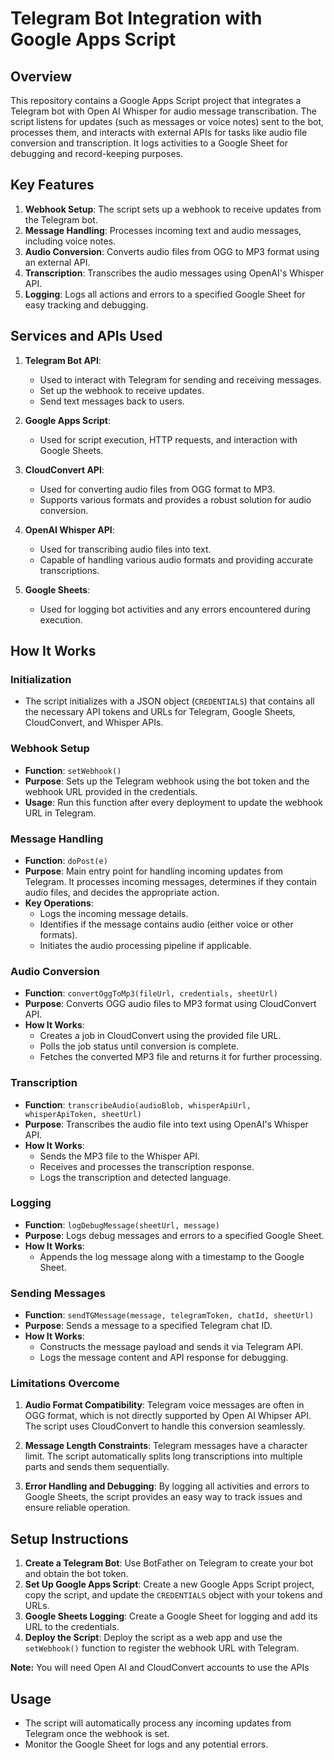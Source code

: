 # Telegram Bot Integration with Google Apps Script

## Overview

This repository contains a Google Apps Script project that integrates a Telegram bot with Open AI Whisper for audio message transcribation. The script listens for updates (such as messages or voice notes) sent to the bot, processes them, and interacts with external APIs for tasks like audio file conversion and transcription. It logs activities to a Google Sheet for debugging and record-keeping purposes.

## Key Features

1. **Webhook Setup**: The script sets up a webhook to receive updates from the Telegram bot.
2. **Message Handling**: Processes incoming text and audio messages, including voice notes.
3. **Audio Conversion**: Converts audio files from OGG to MP3 format using an external API.
4. **Transcription**: Transcribes the audio messages using OpenAI's Whisper API.
5. **Logging**: Logs all actions and errors to a specified Google Sheet for easy tracking and debugging.

## Services and APIs Used

1. **Telegram Bot API**:
   - Used to interact with Telegram for sending and receiving messages.
   - Set up the webhook to receive updates.
   - Send text messages back to users.

2. **Google Apps Script**:
   - Used for script execution, HTTP requests, and interaction with Google Sheets.

3. **CloudConvert API**:
   - Used for converting audio files from OGG format to MP3.
   - Supports various formats and provides a robust solution for audio conversion.

4. **OpenAI Whisper API**:
   - Used for transcribing audio files into text.
   - Capable of handling various audio formats and providing accurate transcriptions.

5. **Google Sheets**:
   - Used for logging bot activities and any errors encountered during execution.

## How It Works

### Initialization

- The script initializes with a JSON object (`CREDENTIALS`) that contains all the necessary API tokens and URLs for Telegram, Google Sheets, CloudConvert, and Whisper APIs.

### Webhook Setup

- **Function**: `setWebhook()`
- **Purpose**: Sets up the Telegram webhook using the bot token and the webhook URL provided in the credentials.
- **Usage**: Run this function after every deployment to update the webhook URL in Telegram.

### Message Handling

- **Function**: `doPost(e)`
- **Purpose**: Main entry point for handling incoming updates from Telegram. It processes incoming messages, determines if they contain audio files, and decides the appropriate action.
- **Key Operations**:
  - Logs the incoming message details.
  - Identifies if the message contains audio (either voice or other formats).
  - Initiates the audio processing pipeline if applicable.

### Audio Conversion

- **Function**: `convertOggToMp3(fileUrl, credentials, sheetUrl)`
- **Purpose**: Converts OGG audio files to MP3 format using CloudConvert API.
- **How It Works**:
  - Creates a job in CloudConvert using the provided file URL.
  - Polls the job status until conversion is complete.
  - Fetches the converted MP3 file and returns it for further processing.

### Transcription

- **Function**: `transcribeAudio(audioBlob, whisperApiUrl, whisperApiToken, sheetUrl)`
- **Purpose**: Transcribes the audio file into text using OpenAI's Whisper API.
- **How It Works**:
  - Sends the MP3 file to the Whisper API.
  - Receives and processes the transcription response.
  - Logs the transcription and detected language.

### Logging

- **Function**: `logDebugMessage(sheetUrl, message)`
- **Purpose**: Logs debug messages and errors to a specified Google Sheet.
- **How It Works**:
  - Appends the log message along with a timestamp to the Google Sheet.

### Sending Messages

- **Function**: `sendTGMessage(message, telegramToken, chatId, sheetUrl)`
- **Purpose**: Sends a message to a specified Telegram chat ID.
- **How It Works**:
  - Constructs the message payload and sends it via Telegram API.
  - Logs the message content and API response for debugging.

### Limitations Overcome

1. **Audio Format Compatibility**: Telegram voice messages are often in OGG format, which is not directly supported by Open AI Whipser API. The script uses CloudConvert to handle this conversion seamlessly.
   
2. **Message Length Constraints**: Telegram messages have a character limit. The script automatically splits long transcriptions into multiple parts and sends them sequentially.
   
3. **Error Handling and Debugging**: By logging all activities and errors to Google Sheets, the script provides an easy way to track issues and ensure reliable operation.

## Setup Instructions

1. **Create a Telegram Bot**: Use BotFather on Telegram to create your bot and obtain the bot token.
2. **Set Up Google Apps Script**: Create a new Google Apps Script project, copy the script, and update the `CREDENTIALS` object with your tokens and URLs.
3. **Google Sheets Logging**: Create a Google Sheet for logging and add its URL to the credentials.
4. **Deploy the Script**: Deploy the script as a web app and use the `setWebhook()` function to register the webhook URL with Telegram.

**Note:** You will need Open AI and CloudConvert accounts to use the APIs

## Usage

- The script will automatically process any incoming updates from Telegram once the webhook is set.
- Monitor the Google Sheet for logs and any potential errors.
